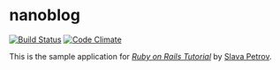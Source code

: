 # nanoblog
[![Build Status](https://travis-ci.org/cunctat0r/nanoblog.svg?branch=master)](https://travis-ci.org/cunctat0r/nanoblog)
[![Code Climate](https://codeclimate.com/github/cunctat0r/nanoblog/badges/gpa.svg)](https://codeclimate.com/github/cunctat0r/nanoblog)

This is the sample application for [*Ruby on Rails Tutorial*](http://railstutorial.org/) by [Slava Petrov](https://github.com/cunctat0r).
